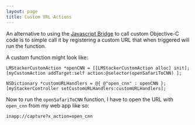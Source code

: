 ```yaml
---
layout: page
title: Custom URL Actions 
---
```

An alternative to using the [Javascript Bridge]() to call custom Objective-C code is to simple call it by registering a custom URL that when triggered will run the function.

A custom function might look like:

```
LMStackerCustomAction *openCNN = [[LMStackerCustomAction alloc] init];
[myCustomAction addTarget:self action:@selector(openSafariToCNN) ];
    
NSDictionary *customURLHandlers = @{ @"open_cnn" : openCNN };
[myStackerController setCustomURLHandlers:customURLHandlers];
```

Now to run the `openSafariToCNN` function, I have to open the URL with `open_cnn` from my web app like so:

```
inapp://capture?x_action=open_cnn
```
